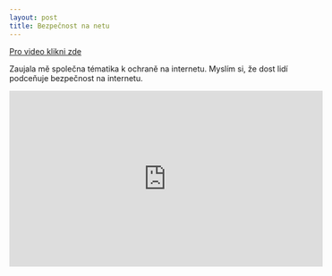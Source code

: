 ```yaml
---
layout: post
title: Bezpečnost na netu
---
```

<a href="https://www.youtube.com/watch?v=WMiirBYZmfQ">Pro video klikni zde</a>

Zaujala mě společna tématika k ochraně na internetu. Myslím si, že dost lidí podceňuje bezpečnost na internetu.

<iframe width="560" height="315" src="https://www.youtube.com/embed/WMiirBYZmfQ" frameborder="0" allowfullscreen></iframe> 
